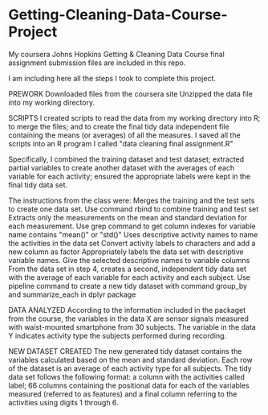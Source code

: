 # Getting-Cleaning-Data-Course-Project
My coursera Johns Hopkins Getting &amp; Cleaning Data Course final assignment submission files are included in this repo.

I am including here all the steps I took to complete this project.

PREWORK
Downloaded files from the coursera site
Unzipped the data file into my working directory.

SCRIPTS
I created scripts to read the data from my working directory into R; to merge the files; and to create the final tidy data independent file containing the means (or averages) of all the measures. I saved all the scripts into an R program I called "data cleaning final assignment.R"

Specifically, I combined the training dataset and test dataset; extracted partial variables to create another dataset with the averages of each variable for each activity; ensured the appropriate labels were kept in the final tidy data set.

The instructions from the class were:
    Merges the training and the test sets to create one data set. Use command rbind to combine training and test set
    Extracts only the measurements on the mean and standard deviation for each measurement. Use grep command to get column indexes for variable 
    name contains "mean()" or "std()"
    Uses descriptive activity names to name the activities in the data set Convert activity labels to characters and add a new column as factor
    Appropriately labels the data set with descriptive variable names. Give the selected descriptive names to variable columns
    From the data set in step 4, creates a second, independent tidy data set with the average of each variable for each activity and each 
    subject. Use pipeline command to create a new tidy dataset with command group_by and summarize_each in dplyr package

DATA ANALYZED
According to the information included in the packaget from the course, the variables in the data X are sensor signals measured with waist-mounted smartphone from 30 subjects. The variable in the data Y indicates activity type the subjects performed during recording.

NEW DATASET CREATED
The new generated tidy dataset contains the variables calculated based on the mean and standard deviation. Each row of the dataset is an average of each activity type for all subjects. The tidy data set follows the following format: a column with the activities called label; 66 columns containing the positional data for each of the variables measured (referred to as features) and a final column referring to the activities using digits 1 through 6.
